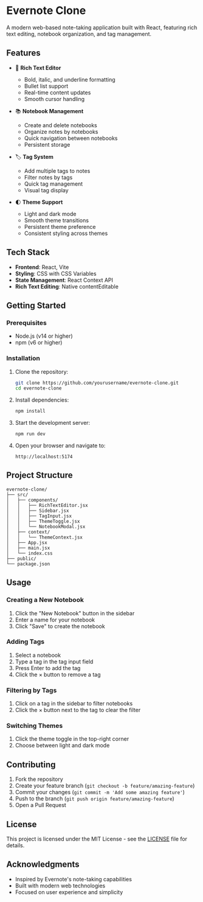 # Evernote Clone

A modern web-based note-taking application built with React, featuring rich text editing, notebook organization, and tag management.

## Features

- 📝 **Rich Text Editor**
  - Bold, italic, and underline formatting
  - Bullet list support
  - Real-time content updates
  - Smooth cursor handling

- 📚 **Notebook Management**
  - Create and delete notebooks
  - Organize notes by notebooks
  - Quick navigation between notebooks
  - Persistent storage

- 🏷️ **Tag System**
  - Add multiple tags to notes
  - Filter notes by tags
  - Quick tag management
  - Visual tag display

- 🌓 **Theme Support**
  - Light and dark mode
  - Smooth theme transitions
  - Persistent theme preference
  - Consistent styling across themes

## Tech Stack

- **Frontend**: React, Vite
- **Styling**: CSS with CSS Variables
- **State Management**: React Context API
- **Rich Text Editing**: Native contentEditable

## Getting Started

### Prerequisites

- Node.js (v14 or higher)
- npm (v6 or higher)

### Installation

1. Clone the repository:
   ```bash
   git clone https://github.com/yourusername/evernote-clone.git
   cd evernote-clone
   ```

2. Install dependencies:
   ```bash
   npm install
   ```

3. Start the development server:
   ```bash
   npm run dev
   ```

4. Open your browser and navigate to:
   ```
   http://localhost:5174
   ```

## Project Structure

```
evernote-clone/
├── src/
│   ├── components/
│   │   ├── RichTextEditor.jsx
│   │   ├── Sidebar.jsx
│   │   ├── TagInput.jsx
│   │   ├── ThemeToggle.jsx
│   │   └── NotebookModal.jsx
│   ├── context/
│   │   └── ThemeContext.jsx
│   ├── App.jsx
│   ├── main.jsx
│   └── index.css
├── public/
└── package.json
```

## Usage

### Creating a New Notebook
1. Click the "New Notebook" button in the sidebar
2. Enter a name for your notebook
3. Click "Save" to create the notebook

### Adding Tags
1. Select a notebook
2. Type a tag in the tag input field
3. Press Enter to add the tag
4. Click the × button to remove a tag

### Filtering by Tags
1. Click on a tag in the sidebar to filter notebooks
2. Click the × button next to the tag to clear the filter

### Switching Themes
1. Click the theme toggle in the top-right corner
2. Choose between light and dark mode

## Contributing

1. Fork the repository
2. Create your feature branch (`git checkout -b feature/amazing-feature`)
3. Commit your changes (`git commit -m 'Add some amazing feature'`)
4. Push to the branch (`git push origin feature/amazing-feature`)
5. Open a Pull Request

## License

This project is licensed under the MIT License - see the [LICENSE](LICENSE) file for details.

## Acknowledgments

- Inspired by Evernote's note-taking capabilities
- Built with modern web technologies
- Focused on user experience and simplicity
